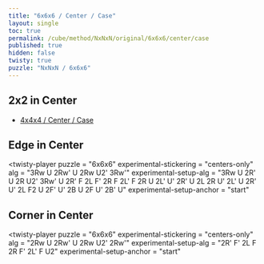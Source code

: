```yaml
---
title: "6x6x6 / Center / Case"
layout: single
toc: true
permalink: /cube/method/NxNxN/original/6x6x6/center/case
published: true
hidden: false
twisty: true
puzzle: "NxNxN / 6x6x6"
---
```

<span id="cube" puzzle="{{page.puzzle}}"></span>

<head>
  <base target="_blank">
</head>



## 2x2 in Center

- [4x4x4 / Center / Case](/cube/method/NxNxN/original/4x4x4/center/case)



## Edge in Center

<twisty-player
  puzzle                    = "6x6x6"
  experimental-stickering   = "centers-only"
  alg                       = "3Rw U 2Rw' U 2Rw U2' 3Rw'"
  experimental-setup-alg    = "3Rw U 2R' U 2R U2' 3Rw' U 2R' F 2L F' 2R F 2L' F 2R U 2L' U' 2R' U 2L 2R U' 2L' U 2R' U' 2L F2 U 2F' U' 2B U 2F U' 2B' U"
  experimental-setup-anchor = "start"
></twisty-player>



## Corner in Center

<twisty-player
  puzzle                    = "6x6x6"
  experimental-stickering   = "centers-only"
  alg                       = "2Rw U 2Rw' U 2Rw U2' 2Rw'"
  experimental-setup-alg    = "2R' F' 2L F 2R F' 2L' F U2"
  experimental-setup-anchor = "start"
></twisty-player>
